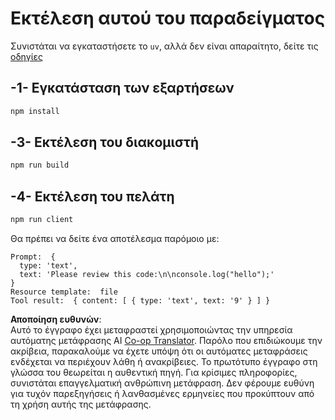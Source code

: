 <!--
CO_OP_TRANSLATOR_METADATA:
{
  "original_hash": "fae57a69c2b62cb7d92ff12da65f36c3",
  "translation_date": "2025-07-13T18:44:39+00:00",
  "source_file": "03-GettingStarted/02-client/solution/typescript/README.md",
  "language_code": "el"
}
-->
# Εκτέλεση αυτού του παραδείγματος

Συνιστάται να εγκαταστήσετε το `uv`, αλλά δεν είναι απαραίτητο, δείτε τις [οδηγίες](https://docs.astral.sh/uv/#highlights)

## -1- Εγκατάσταση των εξαρτήσεων

```bash
npm install
```

## -3- Εκτέλεση του διακομιστή

```bash
npm run build
```

## -4- Εκτέλεση του πελάτη

```sh
npm run client
```

Θα πρέπει να δείτε ένα αποτέλεσμα παρόμοιο με:

```text
Prompt:  {
  type: 'text',
  text: 'Please review this code:\n\nconsole.log("hello");'
}
Resource template:  file
Tool result:  { content: [ { type: 'text', text: '9' } ] }
```

**Αποποίηση ευθυνών**:  
Αυτό το έγγραφο έχει μεταφραστεί χρησιμοποιώντας την υπηρεσία αυτόματης μετάφρασης AI [Co-op Translator](https://github.com/Azure/co-op-translator). Παρόλο που επιδιώκουμε την ακρίβεια, παρακαλούμε να έχετε υπόψη ότι οι αυτόματες μεταφράσεις ενδέχεται να περιέχουν λάθη ή ανακρίβειες. Το πρωτότυπο έγγραφο στη γλώσσα του θεωρείται η αυθεντική πηγή. Για κρίσιμες πληροφορίες, συνιστάται επαγγελματική ανθρώπινη μετάφραση. Δεν φέρουμε ευθύνη για τυχόν παρεξηγήσεις ή λανθασμένες ερμηνείες που προκύπτουν από τη χρήση αυτής της μετάφρασης.